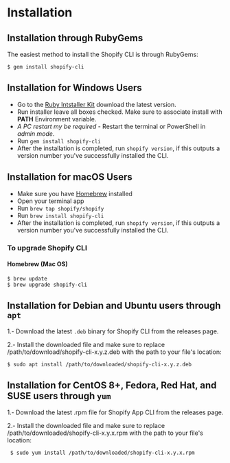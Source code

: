 # Installation

## Installation through RubyGems

The easiest method to install the Shopify CLI is through RubyGems:

```shell
$ gem install shopify-cli
```

## Installation for Windows Users

- Go to the [Ruby Intstaller Kit](https://rubyinstaller.org/downloads/) download the latest version.
- Run installer leave all boxes checked. Make sure to associate install with **PATH** Environment variable.
- *A PC restart my be required* - Restart the terminal or PowerShell in *admin mode*.
- Run `gem install shopify-cli` 
- After the installation is completed, run `shopify version`, if this outputs a version number you've successfully installed the CLI.

## Installation for macOS Users

- Make sure you have [Homebrew](https://brew.sh/) installed
- Open your terminal app
- Run `brew tap shopify/shopify`
- Run `brew install shopify-cli`
- After the installation is completed, run `shopify version`, if this outputs a version number you've successfully installed the CLI.

### To upgrade Shopify CLI

#### Homebrew (Mac OS)

```shell
$ brew update
$ brew upgrade shopify-cli
```

## Installation for Debian and Ubuntu users through `apt`

1.- Download the latest `.deb` binary for Shopify CLI from the releases page.

2.- Install the downloaded file and make sure to replace /path/to/download/shopify-cli-x.y.z.deb with the path to your file's location:

```shell
$ sudo apt install /path/to/downloaded/shopify-cli-x.y.z.deb
```

## Installation for CentOS 8+, Fedora, Red Hat, and SUSE users through `yum`

1.- Download the latest .rpm file for Shopify App CLI from the releases page.

2.- Install the downloaded file and make sure to replace /path/to/downloaded/shopify-cli-x.y.x.rpm with the path to your file's location:

```shell
 $ sudo yum install /path/to/downloaded/shopify-cli-x.y.x.rpm
```
